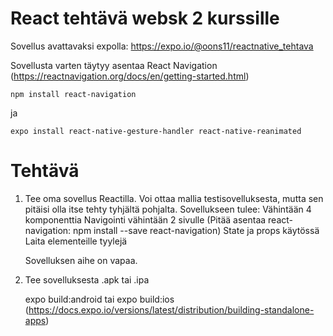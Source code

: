 # React tehtävä websk 2 kurssille 

Sovellus avattavaksi expolla: https://expo.io/@oons11/reactnative_tehtava

Sovellusta varten täytyy asentaa React Navigation (https://reactnavigation.org/docs/en/getting-started.html)

    npm install react-navigation

ja 

    expo install react-native-gesture-handler react-native-reanimated

# Tehtävä 

1) Tee oma sovellus Reactilla. Voi ottaa mallia testisovelluksesta, mutta sen pitäisi olla itse tehty tyhjältä pohjalta. Sovellukseen tulee:
        Vähintään 4 komponenttia
        Navigointi vähintään 2 sivulle (Pitää asentaa react-navigation: npm install --save react-navigation)
        State ja props käytössä
        Laita elementeille tyylejä

   Sovelluksen aihe on vapaa.

2) Tee sovelluksesta .apk tai .ipa

    expo build:android tai expo build:ios (https://docs.expo.io/versions/latest/distribution/building-standalone-apps)

